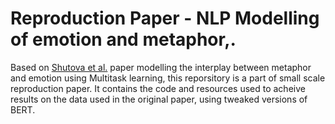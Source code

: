 # Reproduction Paper - NLP Modelling of emotion and metaphor,.
Based on [Shutova et al.](https://aclanthology.org/D19-1227.pdf) paper modelling the interplay between metaphor and emotion using Multitask learning, this reporsitory is a part of small scale reproduction paper.
It contains the code and resources used to acheive results on the data used in the original paper, using tweaked versions of BERT. 
